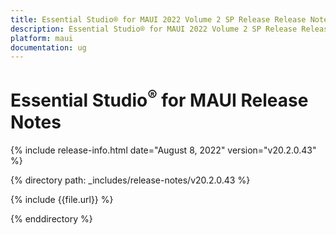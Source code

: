 ```yaml
---
title: Essential Studio® for MAUI 2022 Volume 2 SP Release Release Notes  
description: Essential Studio® for MAUI 2022 Volume 2 SP Release Release Notes  
platform: maui
documentation: ug
---
```


# Essential Studio<sup>®</sup> for MAUI  Release Notes  

{% include release-info.html date="August 8, 2022"  version="v20.2.0.43" %} 

{% directory path: _includes/release-notes/v20.2.0.43 %}

{% include {{file.url}} %}

{% enddirectory %}
